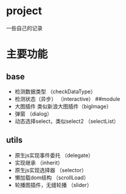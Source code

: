 # project
一些自己的记录
# 主要功能
## base
- 检测数据类型 （checkDataType）
- 检测状态（异步） （interactive）
##module
- 大图插件 类似新浪大图插件（bigImage）
- 弹窗 （dialog）
- 动态选择select，类似select2 （selectList）
## utils
- 原生js实现事件委托 （delegate）
- 实现继承 （inherit）
- 原生js实现选择器 （selector）
- 懒加载dom结构 （scrollLoad）
- 轮播图插件，无缝轮播 （slider）
